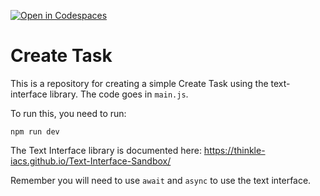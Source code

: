 [![Open in Codespaces](https://classroom.github.com/assets/launch-codespace-2972f46106e565e64193e422d61a12cf1da4916b45550586e14ef0a7c637dd04.svg)](https://classroom.github.com/open-in-codespaces?assignment_repo_id=18745150)
# Create Task

This is a repository for creating a simple Create Task using the text-interface library. The code goes in `main.js`.

To run this, you need to run:

```
npm run dev
```

The Text Interface library is documented here:
https://thinkle-iacs.github.io/Text-Interface-Sandbox/

Remember you will need to use `await` and `async` to use the text interface.
